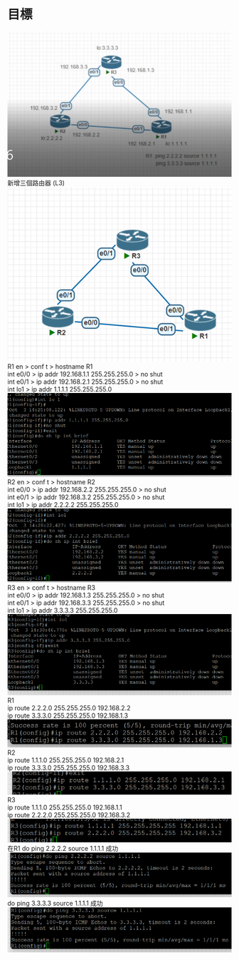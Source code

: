 # 目標  
![GITHUB](https://github.com/timmy10289/cisco/blob/main/pictures/0920/goal2.png)  
新增三個路由器 (L3)  
![GITHUB](https://github.com/timmy10289/cisco/blob/main/pictures/0920/hw01.png)  
R1   en > conf t > hostname R1  
int e0/0 > ip addr 192.168.1.1 255.255.255.0 > no shut  
int e0/1 > ip addr 192.168.2.1 255.255.255.0 > no shut  
int lo1 > ip addr 1.1.1.1 255.255.255.0  
![GITHUB](https://github.com/timmy10289/cisco/blob/main/pictures/0920/hw02.png)  
R2   en > conf t > hostname R2  
int e0/0 > ip addr 192.168.2.2 255.255.255.0 > no shut  
int e0/1 > ip addr 192.168.3.2 255.255.255.0 > no shut  
int lo1 > ip addr 2.2.2.2 255.255.255.0  
![GITHUB](https://github.com/timmy10289/cisco/blob/main/pictures/0920/hw03.png)  
R3   en > conf t > hostname R3  
int e0/0 > ip addr 192.168.1.3 255.255.255.0 > no shut  
int e0/1 > ip addr 192.168.3.3 255.255.255.0 > no shut  
int lo1 > ip addr 3.3.3.3 255.255.255.0  
![GITHUB](https://github.com/timmy10289/cisco/blob/main/pictures/0920/hw04.png)  
R1  
ip route 2.2.2.0 255.255.255.0 192.168.2.2  
ip route 3.3.3.0 255.255.255.0 192.168.1.3  
![GITHUB](https://github.com/timmy10289/cisco/blob/main/pictures/0920/hw05.png)  
R2  
ip route 1.1.1.0 255.255.255.0 192.168.2.1  
ip route 3.3.3.0 255.255.255.0 192.168.3.3  
![GITHUB](https://github.com/timmy10289/cisco/blob/main/pictures/0920/hw06.png)  
R3  
ip route 1.1.1.0 255.255.255.0 192.168.1.1  
ip route 2.2.2.0 255.255.255.0 192.168.3.2  
![GITHUB](https://github.com/timmy10289/cisco/blob/main/pictures/0920/hw07.png)  
在R1     do ping 2.2.2.2 source 1.1.1.1   成功  
![GITHUB](https://github.com/timmy10289/cisco/blob/main/pictures/0920/hw08.png)  
do ping 3.3.3.3 source 1.1.1.1  成功  
![GITHUB](https://github.com/timmy10289/cisco/blob/main/pictures/0920/hw09.png)  
